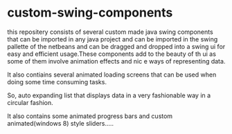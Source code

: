 custom-swing-components
=======================
this repositery consists of several custom made java swing components that can be imported in any java project and can be imported in the swing pallette of the netbeans and can be dragged and dropped into a swing ui for easy and efficient usage.These components add to the beauty of th ui as some of them involve animation effects and nic e ways of representing data.

It also contiains several animated loading screens that can be used when doing some time consuming tasks.

So, auto expanding list that displays data in a very fashionable way in a circular fashion.

It also contains some animated progress bars and custom animated(windows 8) style sliders.....
